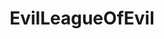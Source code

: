 ---
title: EvilLeagueOfEvil
crosslinks:
- nfl
- Patriots
- GreenBayPackers
- CoalitionAgainstEvil
- NYGiants
- Texans
- 49ers
- CHIBears
- steelers
- livven
- oaklandraiders
- EvilerLeagueOfEvil
- minnesotavikings
- CatTeamBrotherhood
- Jaguars
- Saints
- GoodLeagueofGood
- ungulateteams
- miamidolphins
- falcons
---